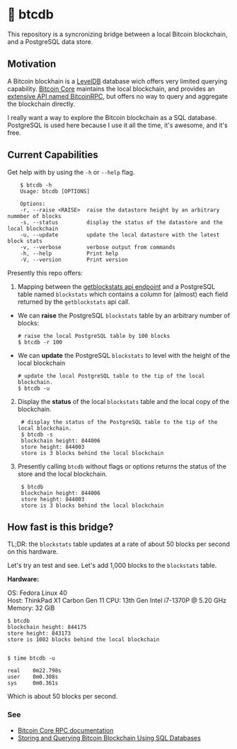 # 🧰 btcdb

This repository is a syncronizing bridge between a local Bitcoin blockchain, and a PostgreSQL 
data store.

## Motivation

A Bitcoin blockhain is a [LevelDB](https://en.wikipedia.org/wiki/LevelDB) database wich offers 
very limited querying capability. [Bitcoin Core](https://bitcoin.org/en/bitcoin-core/) maintains 
the local blockchain, and provides an [extensive API named BitcoinRPC](https://developer.bitcoin.org/reference/rpc/), 
but offers no way to query and aggregate the blockchain directly.


I really want a way to explore the Bitcoin blockchain as a SQL database. PostgreSQL is used here 
because I use it all the time, it's awesome, and it's free.

## Current Capabilities

Get help with by using the `-h` or `--help` flag.

        $ btcdb -h
        Usage: btcdb [OPTIONS]

        Options:
        -r, --raise <RAISE>  raise the datastore height by an arbitrary nummber of blocks
        -s, --status         display the status of the datastore and the local blockchain
        -u, --update         update the local datastore with the latest block stats
        -v, --verbose        verbose output from commands
        -h, --help           Print help
        -V, --version        Print version

Presently this repo offers:

1. Mapping between the [getblockstats api endpoint](https://developer.bitcoin.org/reference/rpc/getblockstats.html)
and a PostgreSQL table named `blockstats` which contains a column for (almost) each field returned
by the `getblockstats` api call.
  * We can **raise** the PostgreSQL `blockstats` table by an arbitrary number of blocks:

        # raise the local PostgreSQL table by 100 blocks    
        $ btcdb -r 100

  * We can **update** the PostgreSQL `blockstats` to level with the height of the local blockchain
      
        # update the local PostgreSQL table to the tip of the local blockchain.  
        $ btcdb -u 


2. Display the **status** of the local `blockstats` table and the local copy of the blockchain.

        # display the status of the PostgreSQL table to the tip of the local blockchain.  
        $ btcdb -s
        blockchain height: 844006
        store height: 844003
        store is 3 blocks behind the local blockchain

3. Presently calling `btcdb` without flags or options returns the status of the store and the
local blockchain.

        $ btcdb
        blockchain height: 844006
        store height: 844003
        store is 3 blocks behind the local blockchain 

## How fast is this bridge?

TL;DR: the `blockstats` table updates at a rate of about 50 blocks per second on this hardware.

Let's try an test and see.  Let's add 1,000 blocks to the `blockstats` table.

**Hardware:**

OS: Fedora Linux 40  
Host: ThinkPad X1 Carbon Gen 11
CPU: 13th Gen Intel i7-1370P @ 5.20 GHz
Memory: 32 GiB

```
$ btcdb
blockchain height: 844175
store height: 843173
store is 1002 blocks behind the local blockchain


$ time btcdb -u

real    0m22.798s
user    0m0.308s
sys     0m0.361s
```

Which is about 50 blocks per second.

### See 
* [Bitcoin Core RPC documentation](https://developer.bitcoin.org/reference/rpc/index.html)
* [Storing and Querying Bitcoin Blockchain Using SQL Databases](https://files.eric.ed.gov/fulltext/EJ1219543.pdf)
